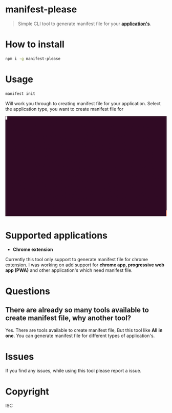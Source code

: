# manifest-please
> Simple CLI tool to generate manifest file for your **[application's](#supported-applications)**.

# How to install
```bash
npm i -g manifest-please
```

# Usage
```bash
manifest init
```

Will work you through to creating manifest file for your application. Select the application type, you want to create manifest file for

![manifest init](https://github.com/m-sureshraj/manifest-please/blob/master/media/init.gif "")

# Supported applications
+ **Chrome extension**

Currently this tool only support to generate manifest file for chrome extension. I was working on add support for **chrome app, progressive web app (PWA)** and other application's which need manifest file.

# Questions
## There are already so many tools available to create manifest file, why another tool?
Yes. There are tools available to create manifest file, But this tool like **All in one**. You can generate manifest file for different types of application's.  

# Issues
If you find any issues, while using this tool please report a issue.

# Copyright
ISC
